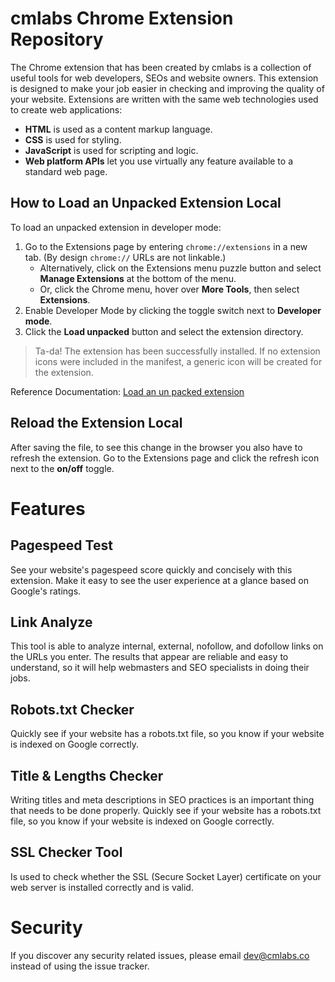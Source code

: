 # cmlabs Chrome Extension Repository
The Chrome extension that has been created by cmlabs is a collection of useful tools for web developers, SEOs and website owners. This extension is designed to make your job easier in checking and improving the quality of your website. Extensions are written with the same web technologies used to create web applications:
- **HTML** is used as a content markup language.
- **CSS** is used for styling.
- **JavaScript** is used for scripting and logic.
- **Web platform APIs** let you use virtually any feature available to a standard web page.
## How to Load an Unpacked Extension Local
To load an unpacked extension in developer mode:
1. Go to the Extensions page by entering `chrome://extensions` in a new tab. (By design `chrome://` URLs are not linkable.)
    - Alternatively, click on the Extensions menu puzzle button and select **Manage Extensions** at the bottom of the menu.
    - Or, click the Chrome menu, hover over **More Tools**, then select **Extensions**.
2. Enable Developer Mode by clicking the toggle switch next to **Developer mode**.
3. Click the **Load unpacked** button and select the extension directory.
> Ta-da! The extension has been successfully installed. If no extension icons were included in the manifest, a generic icon will be created for the extension.

Reference Documentation: [Load an un packed extension](https://developer.chrome.com/docs/extensions/mv3/getstarted/development-basics/#load-unpacked) 

## Reload the Extension Local
After saving the file, to see this change in the browser you also have to refresh the extension. Go to the Extensions page and click the refresh icon next to the **on/off** toggle.

# Features
## Pagespeed Test
See your website's pagespeed score quickly and concisely with this extension. Make it easy to see the user experience at a glance based on Google's ratings.
## Link Analyze
This tool is able to analyze internal, external, nofollow, and dofollow links on the URLs you enter. The results that appear are reliable and easy to understand, so it will help webmasters and SEO specialists in doing their jobs.
## Robots.txt Checker
Quickly see if your website has a robots.txt file, so you know if your website is indexed on Google correctly.
## Title & Lengths Checker 
Writing titles and meta descriptions in SEO practices is an important thing that needs to be done properly.
Quickly see if your website has a robots.txt file, so you know if your website is indexed on Google correctly.
## SSL Checker Tool 
Is used to check whether the SSL (Secure Socket Layer) certificate on your web server is installed correctly and is valid.
# Security
If you discover any security related issues, please email dev@cmlabs.co instead of using the issue tracker.